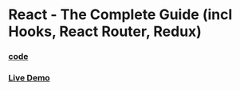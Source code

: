 # React - The Complete Guide (incl Hooks, React Router, Redux)

### [code](../../code/-18-redux/redux-app-project/)

### [Live Demo](https://abdelrahman-redux-auth.netlify.app/)
